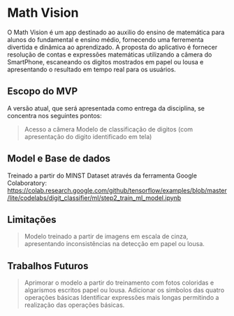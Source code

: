 # Math Vision

O Math Vision é um app destinado ao auxilio do ensino de matemática para alunos do fundamental e ensino médio, fornecendo uma ferrementa divertida e dinâmica ao aprendizado. A proposta do aplicativo é fornecer resolução de contas e expressões matemáticas utilizando a câmera do SmartPhone, escaneando os digitos mostrados em papel ou lousa e apresentando o resultado em tempo real para os usuários.

## Escopo do MVP

A versão atual, que será apresentada como entrega da disciplina, se concentra nos seguintes pontos:

> Acesso a câmera
> Modelo de classificação de digitos (com apresentação do digito identificado em tela)

## Model e Base de dados

Treinado a partir do MINST Dataset através da ferramenta Google Colaboratory: 
https://colab.research.google.com/github/tensorflow/examples/blob/master/lite/codelabs/digit_classifier/ml/step2_train_ml_model.ipynb


## Limitações 

> Modelo treinado a partir de imagens em escala de cinza, apresentando inconsistências na detecção em papel ou lousa.

## Trabalhos Futuros

> Aprimorar o modelo a partir do treinamento com fotos coloridas e algarismos escritos papel ou lousa.
> Adicionar os simbolos das quatro operações básicas
> Identificar expressões mais longas permitindo a realização das operações básicas.